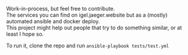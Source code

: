 Work-in-process, but feel free to contribute.\
The services you can find on igel.jaeger.website but as a (mostly) automated ansible and docker deploy.\
This project might help out people that try to do something similar, or at least I hope so.

To run it, clone the repo and run `ansible-playbook tests/test.yml`
